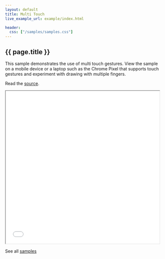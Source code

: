 ```yaml
---
layout: default
title: Multi Touch
live_example_url: example/index.html

header:
  css: ["/samples/samples.css"]
---
```


## {{ page.title }}

This sample demonstrates the use of multi touch gestures. View the sample on a
mobile device or a laptop such as the Chrome Pixel that supports touch
gestures and experiment with drawing with multiple fingers.

Read the
[source](https://code.google.com/p/dart/source/browse/#svn%2Fbranches%2Fbleeding_edge%2Fdart%2Fsamples%2Fmulti_touch).

<iframe class="running-app-frame"
        style="height:500px;width:100%;"
        src="{{page.live_example_url}}">
</iframe>

See all [samples](/samples/)

